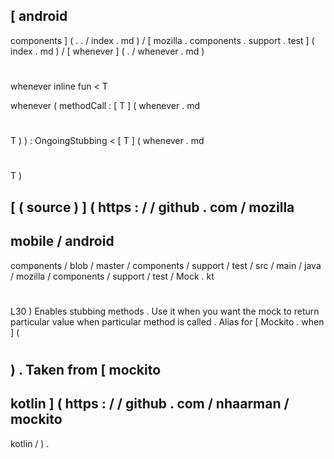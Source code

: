 [
android
-
components
]
(
.
.
/
index
.
md
)
/
[
mozilla
.
components
.
support
.
test
]
(
index
.
md
)
/
[
whenever
]
(
.
/
whenever
.
md
)
#
whenever
inline
fun
<
T
>
whenever
(
methodCall
:
[
T
]
(
whenever
.
md
#
T
)
)
:
OngoingStubbing
<
[
T
]
(
whenever
.
md
#
T
)
>
[
(
source
)
]
(
https
:
/
/
github
.
com
/
mozilla
-
mobile
/
android
-
components
/
blob
/
master
/
components
/
support
/
test
/
src
/
main
/
java
/
mozilla
/
components
/
support
/
test
/
Mock
.
kt
#
L30
)
Enables
stubbing
methods
.
Use
it
when
you
want
the
mock
to
return
particular
value
when
particular
method
is
called
.
Alias
for
[
Mockito
.
when
]
(
#
)
.
Taken
from
[
mockito
-
kotlin
]
(
https
:
/
/
github
.
com
/
nhaarman
/
mockito
-
kotlin
/
)
.
